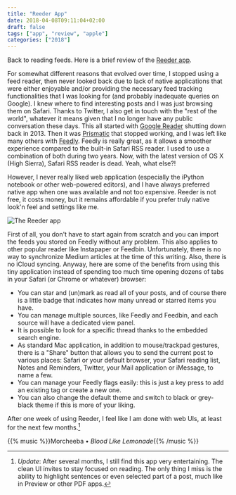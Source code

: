 ```yaml
---
title: "Reeder App"
date: 2018-04-08T09:11:04+02:00
draft: false
tags: ["app", "review", "apple"]
categories: ["2018"]
---
```


Back to reading feeds. Here is a brief review of the [Reeder app](http://reederapp.com).

For somewhat different reasons that evolved over time, I stopped using a feed reader, then never looked back due to lack of native applications that were either enjoyable and/or providing the necessary feed tracking functionalities that I was looking for (and probably inadequate queries on Google). I knew where to find interesting posts and I was just browsing them on Safari. Thanks to Twitter, I also get in touch with the "rest of the world", whatever it means given that I no longer have any public conversation these days. This all started with [Google Reader](https://googleblog.blogspot.fr/2013/03/a-second-spring-of-cleaning.html) shutting down back in 2013. Then it was [Prismatic](https://venturebeat.com/2015/12/11/prismatic-is-shutting-down-its-news-app-for-ios-android-and-web-on-december-20/) that stopped working, and I was left like many others with [Feedly](https://feedly.com/i/welcome). Feedly is really great, as it allows a smoother experience compared to the built-in Safari RSS reader. I used to use a combination of both during two years. Now, with the latest version of OS X (High Sierra), Safari RSS reader is dead. Yeah, what else?!

However, I never really liked web application (especially the iPython notebook or other web-powered editors), and I have always preferred native app when one was available and not too expensive. Reeder is not free, it costs money, but it remains affordable if you prefer truly native look'n feel and settings like me.

![The Reeder app](/img/2018-03-31-10-11-03.png)

First of all, you don't have to start again from scratch and you can import the feeds you stored on Feedly without any problem. This also applies to other popular reader like Instapaper or Feedbin. Unfortunately, there is no way to synchronize Medium articles at the time of this writing. Also, there is no iCloud syncing. Anyway, here are some of the benefits from using this tiny application instead of spending too much time opening dozens of tabs in your Safari (or Chrome or whatever) browser:

- You can star and (un)mark as read all of your posts, and of course there is a little badge that indicates how many unread or starred items you have.
- You can manage multiple sources, like Feedly and Feedbin, and each source will have a dedicated view panel.
- It is possible to look for a specific thread thanks to the embedded search engine.
- As standard Mac application, in addition to mouse/trackpad gestures, there is a "Share" button that allows you to send the current post to various places: Safari or your default browser, your Safari reading list, Notes and Reminders, Twitter, your Mail application or iMessage, to name a few.
- You can manage your Feedly flags easily: this is just a key press to add an existing tag or create a new one.
- You can also change the default theme and switch to black or grey-black theme if this is more of your liking.

After one week of using Reeder, I feel like I am done with web UIs, at least for the next few months.[^1]

[^1]: *Update*: After several months, I still find this app very entertaining. The clean UI invites to stay focused on reading. The only thing I miss is the ability to highlight sentences or even selected part of a post, much like in Preview or other PDF apps.

{{% music %}}Morcheeba • _Blood Like Lemonade_{{% /music %}}
